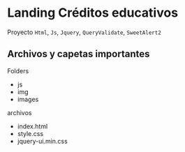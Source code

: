 # Landing Créditos educativos

Proyecto `Html`, `Js`, `Jquery`, `QueryValidate`, `SweetAlert2`

## Archivos y capetas importantes

Folders

<ul>
<li>js</li>
<li>img</li>
<li>images</li>
</ul>
archivos
<ul>
<li>index.html</li>
<li>style.css</li>
<li>jquery-ui.min.css</li>
</ul>
